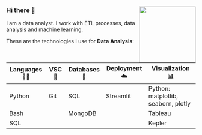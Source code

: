 ### Hi there 👋 <a href="https://github.com/abhisheknaiidu/abhisheknaiidu/blob/master/code.gif?raw=true"><img align="right" width="150" height="150" src="https://github.com/abhisheknaiidu/abhisheknaiidu/blob/master/code.gif?raw=true"></a>

I am a data analyst. I work with ETL processes, data analysis and machine learning.</a>

These are the technologies I use for **Data Analysis**:</a>

| **Languages** 🧑‍💻 | **VSC** 📆| **Databases** 🐬| **Deployment** ☁️ | **Visualization** 📊|
| --------------- | --------------- | --------------- | --------------- | --------------- |
| Python | Git| SQL | Streamlit | Python: matplotlib, seaborn, plotly |
| Bash | | MongoDB |  | Tableau
| SQL|  |  |  | Kepler 
